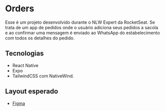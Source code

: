 # Orders

Esse é um projeto desenvolvido durante o NLW Expert da RocketSeat. Se trata de um app de pedidos onde o usuário adiciona seus pedidos a sacola e ao confirmar uma mensagem é enviado ao WhatsApp do estabelecimento com todos os detalhes do pedido.

## Tecnologias
- React Native
- Expo 
- TailwindCSS com NativeWind.

## Layout esperado
- [Figma](https://www.figma.com/community/file/1336456468568916765/nlw-expert-orders)

<!-- ## Github Pages
- [Deploy da aplicação](https://guilhermedsc.github.io/Desafio-de-programacao_estagio-mandarim/) -->